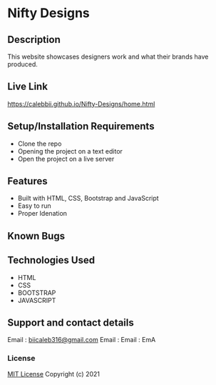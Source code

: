 # Nifty Designs

## Description
This website showcases designers work and what their brands have produced.
## Live Link
https://calebbii.github.io/Nifty-Designs/home.html

## Setup/Installation Requirements
* Clone the repo
* Opening the project on a text editor
* Open the project on a live server
## Features
* Built with HTML, CSS, Bootstrap and JavaScript
* Easy to run
* Proper Idenation

## Known Bugs

## Technologies Used
* HTML
* CSS
* BOOTSTRAP
* JAVASCRIPT
## Support and contact details
Email : biicaleb316@gmail.com
Email :
Email :
EmA
### License
[MIT License](https://github.com/Calebbii/Nifty-Designs/blob/master/LICENSE)
Copyright (c) 2021
